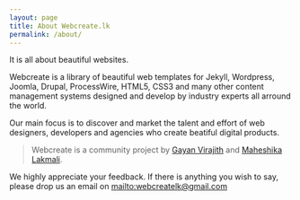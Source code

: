 ```yaml
---
layout: page
title: About Webcreate.lk
permalink: /about/
---
```


<p class="lead">
	It is all about beautiful websites.
</p>

Webcreate is a library of beautiful web templates for Jekyll, Wordpress, Joomla, 
Drupal, ProcessWire, HTML5, CSS3 and many other content management systems 
designed and develop by industry experts all arround the world.

Our main focus is to discover and market the talent and effort of web designers, developers and agencies who create beatiful digital products.

> Webcreate is a community project by [Gayan Virajith][gayan] and [Maheshika Lakmali][maheshika].

We highly appreciate your feedback. If there is anything you wish to say, please
drop us an email on <mailto:webcreatelk@gmail.com>

[gayan]: http://gayanvirajith.github.io
[maheshika]: http://maheshikalakmali.github.io

